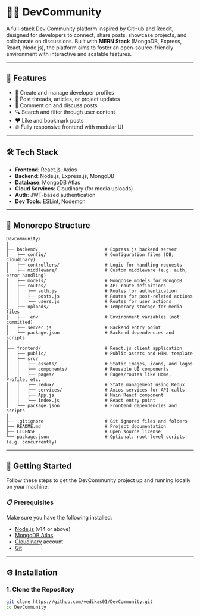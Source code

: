 # 🧑‍💻 DevCommunity

A full-stack Dev Community platform inspired by GitHub and Reddit, designed for developers to connect, share posts, showcase projects, and collaborate on discussions. Built with **MERN Stack** (MongoDB, Express, React, Node.js), the platform aims to foster an open-source-friendly environment with interactive and scalable features.

---

## 🚀 Features

- 📝 Create and manage developer profiles
- 🧵 Post threads, articles, or project updates
- 💬 Comment on and discuss posts
- 🔍 Search and filter through user content
- ❤️ Like and bookmark posts
- 🌐 Fully responsive frontend with modular UI

---

## 🛠️ Tech Stack

- **Frontend**: React.js, Axios
- **Backend**: Node.js, Express.js, MongoDB
- **Database**: MongoDB Atlas
- **Cloud Services**: Cloudinary (for media uploads)
- **Auth**: JWT-based authentication
- **Dev Tools**: ESLint, Nodemon

---

## 📁 Monorepo Structure

```plaintext
DevCommunity/
│
├── backend/                         # Express.js backend server
│   ├── config/                      # Configuration files (DB, Cloudinary)
│   ├── controllers/                 # Logic for handling requests
│   ├── middleware/                  # Custom middleware (e.g. auth, error handling)
│   ├── models/                      # Mongoose models for MongoDB
│   ├── routes/                      # API route definitions
│   │   ├── auth.js                  # Routes for authentication
│   │   ├── posts.js                 # Routes for post-related actions
│   │   └── users.js                 # Routes for user actions
│   ├── uploads/                     # Temporary storage for media files
│   ├── .env                         # Environment variables (not committed)
│   ├── server.js                    # Backend entry point
│   └── package.json                 # Backend dependencies and scripts
│
├── frontend/                        # React.js client application
│   ├── public/                      # Public assets and HTML template
│   ├── src/
│   │   ├── assets/                  # Static images, icons, and logos
│   │   ├── components/              # Reusable UI components
│   │   ├── pages/                   # Pages/routes like Home, Profile, etc.
│   │   ├── redux/                   # State management using Redux
│   │   ├── services/                # Axios services for API calls
│   │   ├── App.js                   # Main React component
│   │   └── index.js                 # React entry point
│   └── package.json                 # Frontend dependencies and scripts
│
├── .gitignore                       # Git ignored files and folders
├── README.md                        # Project documentation
├── LICENSE                          # Open source license
└── package.json                     # Optional: root-level scripts (e.g. concurrently)
```
---

## 🧪 Getting Started

Follow these steps to get the DevCommunity project up and running locally on your machine.

### 📋 Prerequisites

Make sure you have the following installed:

- [Node.js](https://nodejs.org/) (v14 or above)
- [MongoDB Atlas](https://www.mongodb.com/cloud/atlas)
- [Cloudinary](https://cloudinary.com/) account
- [Git](https://git-scm.com/)

---

## ⚙️ Installation

### 1. Clone the Repository

```bash
git clone https://github.com/vedikas01/DevCommunity.git
cd DevCommunity






